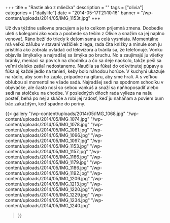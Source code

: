 +++
title = "Rastie ako z mliečka"
description = ""
tags = ["olivia"]
categories = ["dailylife"]
date = "2014-05-17T21:10:16"
banner = "/wp-content/uploads/2014/05/IMG_1153t.jpg"
+++

Už dva týždne usilovne pracujem a je to celkom príjemná zmena. Doobedie uletí s kolegami ako voda a
poobede sa teším z Olivie a snažím sa jej naplno venovať. Ráno beží do triedy k deťom sama a celá vysmiata. Momentálne má veľkú
záľubu v stavaní vežičiek z lega, rada číta knižky a minule som ju pristihla ako zobrala ovládač od
televízora a tvárila sa, že telefonuje. Vonku objavila šmýkalky a najradšej sa šmýka po bruchu. No
a zaujímajú ju všetky bránky, meniaci sa povrch na chodníku a čo sa deje naokolo, takže peši sa
veľmi ďaleko zatiaľ nedostaneme. Naučila sa fúkať do odkvitnutej púpavy a fúka aj každé jedlo na
tanieri, keby bolo náhodou horúce. V kuchyni ukazuje na rádio, aby som ho zapla, prípadne na
gitaru, aby sme hrali. A s veľkou obľubou si momentálne všade sadá. Najradšej sedí na spodnom
schodíku v obývačke, ale často nosí so sebou vankúš a snaží sa naňhoposadiť alebo sedí na stolčeku
na chodbe. V posledných dňoch rada vylieza na našu posteľ, behá po nej a skáče a robí jej radosť,
keď ju naháňam a poviem bum bác zakaždým, keď spadne do periny.

{{< gallery
    "/wp-content/uploads/2014/05/IMG_1068.jpg"
    "/wp-content/uploads/2014/05/IMG_1074.jpg"
    "/wp-content/uploads/2014/05/IMG_1078.jpg"
    "/wp-content/uploads/2014/05/IMG_1081.jpg"
    "/wp-content/uploads/2014/05/IMG_1096.jpg"
    "/wp-content/uploads/2014/05/IMG_1097.jpg"
    "/wp-content/uploads/2014/05/IMG_1153.jpg"
    "/wp-content/uploads/2014/05/IMG_1157.jpg"
    "/wp-content/uploads/2014/05/IMG_1166.jpg"
    "/wp-content/uploads/2014/05/IMG_1179.jpg"
    "/wp-content/uploads/2014/05/IMG_1186.jpg"
    "/wp-content/uploads/2014/05/IMG_1192.jpg"
    "/wp-content/uploads/2014/05/IMG_1206.jpg"
    "/wp-content/uploads/2014/05/IMG_1213.jpg"
    "/wp-content/uploads/2014/05/IMG_1220.jpg"
    "/wp-content/uploads/2014/05/IMG_1229.jpg"
    "/wp-content/uploads/2014/05/IMG_1234.jpg"
    "/wp-content/uploads/2014/05/IMG_1240.jpg"
>}}
